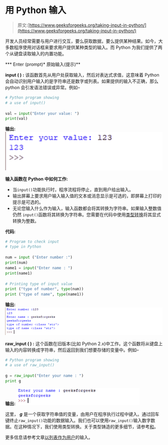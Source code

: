 # 用 Python 输入

> 原文:[https://www.geeksforgeeks.org/taking-input-in-python/](https://www.geeksforgeeks.org/taking-input-in-python/)

开发人员经常需要与用户进行交互，要么获取数据，要么提供某种结果。如今，大多数程序使用对话框来要求用户提供某种类型的输入。而 Python 为我们提供了两个从键盘读取输入的内置功能。

***   Enter (prompt)*   原始输入(提示)**

**input ( ) :** 该函数首先从用户处获取输入，然后对表达式求值，这意味着 Python 会自动识别用户输入的是字符串还是数字或列表。如果提供的输入不正确，那么 python 会引发语法错误或异常。例如–

```py
# Python program showing 
# a use of input()

val = input("Enter your value: ")
print(val)
```

**输出:**
![](img/aab13291f5a14e55ece43b5d5de3b8d1.png)

**输入函数在 Python 中如何工作:**

*   当`input()`功能执行时，程序流程将停止，直到用户给出输入。
*   输出屏幕上要求用户输入输入值的文本或消息显示是可选的，即屏幕上打印的提示是可选的。
*   无论您输入什么作为输入，输入函数都会将其转换为字符串。如果输入整数值仍然 `input()`函数将其转换为字符串。您需要在代码中使用[类型转换](https://www.geeksforgeeks.org/taking-input-from-console-in-python/)将其显式转换为整数。

**代码:**

```py
# Program to check input 
# type in Python

num = input ("Enter number :")
print(num)
name1 = input("Enter name : ")
print(name1)

# Printing type of input value
print ("type of number", type(num))
print ("type of name", type(name1))
```

**输出:**
![](img/81fb22ba432d0b6d933769256ba8c12d.png)

**raw_input ( ) :** 这个函数在旧版本(比如 Python 2.x)中工作。这个函数将从键盘上输入的内容转换成字符串，然后返回到我们想要存储的变量中。例如–

```py
# Python program showing 
# a use of raw_input()

g = raw_input("Enter your name : ")
print g
```

**输出:**
![](img/ac483d06ff997cfe1a8d1eb1e8241adf.png)

这里， ***g*** 是一个获取字符串值的变量，由用户在程序执行过程中键入。通过回车键终止`raw_input()`功能的数据输入。我们也可以使用`raw_input()`输入数字数据。在这种情况下，我们使用类型转换。关于类型铸造的更多细节，请参考[和](https://www.geeksforgeeks.org/taking-input-from-console-in-python/)。

更多信息请参考文章[以列表作为用户](https://www.geeksforgeeks.org/python-get-a-list-as-input-from-user/)的输入。